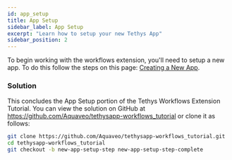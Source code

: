 ```yaml
---
id: app_setup
title: App Setup
sidebar_label: App Setup
excerpt: "Learn how to setup your new Tethys App"
sidebar_position: 2
---
```


To begin working with the workflows extension, you'll need to setup a new app. To do this follow the steps on 
this page: [Creating a New App](https://docs.tethysplatform.org/en/stable/tutorials/key_concepts/new_app_project.html).

### Solution
This concludes the App Setup portion of the Tethys Workflows Extension Tutorial. You can view the solution on GitHub at https://github.com/Aquaveo/tethysapp-workflows_tutorial or clone it as follows:

```bash
git clone https://github.com/Aquaveo/tethysapp-workflows_tutorial.git
cd tethysapp-workflows_tutorial
git checkout -b new-app-setup-step new-app-setup-step-complete
```